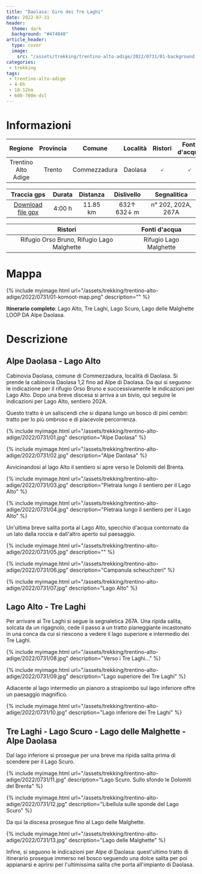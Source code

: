 ```yaml
---
title: "Daolasa: Giro dei Tre Laghi"
date: 2022-07-31
header:
  theme: dark
  background: "#474848"
article_header:
  type: cover
  image:
    src: "/assets/trekking/trentino-alto-adige/2022/0731/01-background.jpg"
categories:
 - trekking
tags:
 - trentino-alto-adige
 - 4-6h
 - 10-12km
 - 600-700m-dsl
---
```


# Informazioni

|       Regione       | Provincia |   Comune     | Località | Ristori | Fonti d'acqua |
|:-------------------:|:---------:|:------------:|:--------:|:------:|:--------:|
| Trentino Alto Adige |   Trento  | Commezzadura |  Daolasa | 🗸 | 🗸 |

|     Traccia gps     |  Durata |  Distanza | Dislivello  | Segnalitica |
|:-------------------:| :------:| :--------:|:----------: | :---------: |
| [Download file gpx](/assets/trekking/trentino-alto-adige/2022/0731/traccia-gps.gpx) |  4:00 h |  11.85 km | 632↑ 632↓ m | n° 202, 202A, 267A |


|                                 Ristori                                |               Fonti d'acqua              |
|:----------------------------------------------------------------------:|:----------------------------------------:|
| Rifugio Orso Bruno, Rifugio Lago Malghette                             |         Rifugio Lago Malghette           |


# Mappa

{% include myimage.html url="/assets/trekking/trentino-alto-adige/2022/0731/01-komoot-map.png" description="" %}

**Itinerario completo**: Lago Alto, Tre Laghi, Lago Scuro, Lago delle Malghette LOOP DA Alpe Daolasa.

# Descrizione

## Alpe Daolasa - Lago Alto

Cabinovia Daolasa, comune di Commezzadura, località di Daolasa.
Si prende la cabinovia Daolasa 1,2 fino ad Alpe di Daolasa.
Da qui si seguono le indicazione per il rifugio Orso Bruno e successivamente le indicazioni per Lago Alto. Dopo una breve discesa si arriva a un bivio, qui seguire le indicazioni per Lago Alto, sentiero 202A. 

Questo tratto è un saliscendi che si dipana lungo un bosco di pini cembri: tratto per lo più ombroso e di piacevole percorrenza.

{% include myimage.html url="/assets/trekking/trentino-alto-adige/2022/0731/01.jpg" description="Alpe Daolasa" %}

{% include myimage.html url="/assets/trekking/trentino-alto-adige/2022/0731/02.jpg" description="Alpe Daolasa" %}

Avvicinandosi al lago Alto il sentiero si apre verso le Dolomiti del Brenta.

{% include myimage.html url="/assets/trekking/trentino-alto-adige/2022/0731/03.jpg" description="Pietraia lungo il sentiero per il Lago Alto" %}

{% include myimage.html url="/assets/trekking/trentino-alto-adige/2022/0731/04.jpg" description="Pietraia lungo il sentiero per il Lago Alto" %}

Un'ultima breve salita porta al Lago Alto, specchio d'acqua contornato da un lato dalla roccia e dall'altro aperto sul paesaggio.

{% include myimage.html url="/assets/trekking/trentino-alto-adige/2022/0731/05.jpg" description="" %}

{% include myimage.html url="/assets/trekking/trentino-alto-adige/2022/0731/06.jpg" description="Campanula scheuchzeri" %}

{% include myimage.html url="/assets/trekking/trentino-alto-adige/2022/0731/07.jpg" description="Lago Alto" %}

## Lago Alto - Tre Laghi

Per arrivare ai Tre Laghi si segue la segnaletica 267A. Una ripida salita, solcata da un rigagnolo, cede il passo a un tratto pianeggiante incastonato in una conca da cui si riescono a vedere il lago superiore e intermedio dei Tre Laghi.

{% include myimage.html url="/assets/trekking/trentino-alto-adige/2022/0731/08.jpg" description="Verso i Tre Laghi..." %}

{% include myimage.html url="/assets/trekking/trentino-alto-adige/2022/0731/09.jpg" description="Lago superiore dei Tre Laghi" %}

Adiacente al lago intermedio un pianoro a strapiombo sul lago inferiore offre un paesaggio magnifico.

{% include myimage.html url="/assets/trekking/trentino-alto-adige/2022/0731/10.jpg" description="Lago inferiore dei Tre Laghi" %}

## Tre Laghi - Lago Scuro - Lago delle Malghette - Alpe Daolasa

Dal lago inferiore si prosegue per una breve ma ripida salita prima di scendere per il Lago Scuro.

{% include myimage.html url="/assets/trekking/trentino-alto-adige/2022/0731/11.jpg" description="Lago Scuro. Sullo sfondo le Dolomiti del Brenta" %}

{% include myimage.html url="/assets/trekking/trentino-alto-adige/2022/0731/12.jpg" description="Libellula sulle sponde del Lago Scuro" %}

Da qui la discesa prosegue fino al Lago delle Malghette.

{% include myimage.html url="/assets/trekking/trentino-alto-adige/2022/0731/13.jpg" description="Lago delle Malghette" %}

Infine, si seguono le indicazioni per Alpe di Daolasa: quest'ultimo tratto di itinerario prosegue immerso nel bosco seguendo una dolce salita per poi appianarsi e aprirsi per l'ultimissima salita che porta all'impianto di Daolasa.
